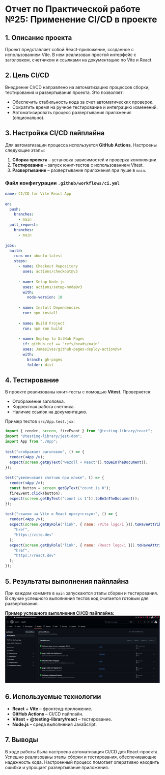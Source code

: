 # Отчет по Практической работе №25: Применение CI/CD в проекте

## 1. Описание проекта
Проект представляет собой React-приложение, созданное с использованием Vite. В нем реализован простой интерфейс с заголовком, счетчиком и ссылками на документацию по Vite и React.

## 2. Цель CI/CD
Внедрение CI/CD направлено на автоматизацию процессов сборки, тестирования и развертывания проекта. Это позволяет:
- Обеспечить стабильность кода за счет автоматических проверок.
- Сократить время на ручное тестирование и интеграцию изменений.
- Автоматизировать процесс развертывания приложения (опционально).

## 3. Настройка CI/CD пайплайна
Для автоматизации процесса используется **GitHub Actions**. Настроены следующие этапы:
1. **Сборка проекта** – установка зависимостей и проверка компиляции.
2. **Тестирование** – запуск юнит-тестов с использованием Vitest.
3. **Развертывание** – развертывание приложения при пуше в `main`.

### Файл конфигурации `.github/workflows/ci.yml`
```yaml
name: CI/CD for Vite React App

on:
  push:
    branches:
      - main
  pull_request:
    branches:
      - main

jobs:
  build:
    runs-on: ubuntu-latest
    steps:
      - name: Checkout Repository
        uses: actions/checkout@v3

      - name: Setup Node.js
        uses: actions/setup-node@v3
        with:
          node-version: 18

      - name: Install Dependencies
        run: npm install

      - name: Build Project
        run: npm run build

      - name: Deploy to GitHub Pages
        if: github.ref == 'refs/heads/main'
        uses: JamesIves/github-pages-deploy-action@v4
        with:
          branch: gh-pages
          folder: dist
```

## 4. Тестирование
В проекте реализованы юнит-тесты с помощью **Vitest**. Проверяется:
- Отображение заголовка.
- Корректная работа счетчика.
- Наличие ссылок на документацию.

Пример тестов `src/App.test.jsx`:
```jsx
import { render, screen, fireEvent } from "@testing-library/react";
import "@testing-library/jest-dom";
import App from "./App";

test("отображает заголовок", () => {
  render(<App />);
  expect(screen.getByText("wezoll + React")).toBeInTheDocument();
});

test("увеличивает счетчик при клике", () => {
  render(<App />);
  const button = screen.getByText("count is 0");
  fireEvent.click(button);
  expect(screen.getByText("count is 1")).toBeInTheDocument();
});

test("ссылки на Vite и React присутствуют", () => {
  render(<App />);
  expect(screen.getByRole("link", { name: /Vite logo/i })).toHaveAttribute(
    "href",
    "https://vite.dev"
  );
  expect(screen.getByRole("link", { name: /React logo/i })).toHaveAttribute(
    "href",
    "https://react.dev"
  );
});
```

## 5. Результаты выполнения пайплайна
При каждом коммите в `main` запускаются этапы сборки и тестирования. В случае успешного выполнения тестов код считается готовым для развертывания.

**Пример успешного выполнения CI/CD пайплайна:**
![alt text]({B6C2DC05-5D0B-4790-8D98-C830191F61D2}.png)

## 6. Используемые технологии
- **React** + **Vite** – фронтенд-приложение.
- **GitHub Actions** – CI/CD пайплайн.
- **Vitest** + **@testing-library/react** – тестирование.
- **Node.js** – среда выполнения JavaScript.

## 7. Выводы
В ходе работы была настроена автоматизация CI/CD для React-проекта. Успешно реализованы этапы сборки и тестирования, обеспечивающие надежность кода. Настроенный процесс помогает оперативно находить ошибки и упрощает развертывание приложения.

